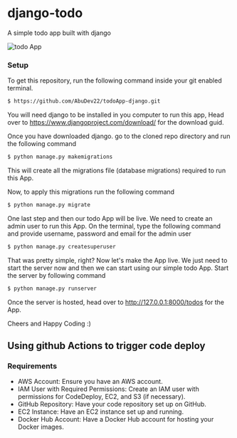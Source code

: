 # django-todo
A simple todo app built with django

![todo App](https://raw.githubusercontent.com/shreys7/django-todo/develop/staticfiles/todoApp.png)
### Setup
To get this repository, run the following command inside your git enabled terminal.
```bash
$ https://github.com/AbuDev22/todoApp-django.git
```
You will need django to be installed in you computer to run this app, Head over to https://www.djangoproject.com/download/ for the download guid.

Once you have downloaded django. go to the cloned repo directory and run the following command

```bash
$ python manage.py makemigrations
```

This will create all the migrations file (database migrations) required to run this App.

Now, to apply this migrations run the following command
```bash
$ python manage.py migrate
```

One last step and then our todo App will be live. We need to create an admin user to run this App. On the terminal, type the following command and provide username, password and email for the admin user
```bash
$ python manage.py createsuperuser
```

That was pretty simple, right? Now let's make the App live. We just need to start the server now and then we can start using our simple todo App. Start the server by following command

```bash
$ python manage.py runserver
```

Once the server is hosted, head over to http://127.0.0.1:8000/todos for the App.

Cheers and Happy Coding :)

## Using github Actions to trigger code deploy

### Requirements
* AWS Account: Ensure you have an AWS account. 
* IAM User with Required Permissions: Create an IAM user with permissions for CodeDeploy, EC2, and S3 (if necessary). 
* GitHub Repository: Have your code repository set up on GitHub. 
* EC2 Instance: Have an EC2 instance set up and running. 
* Docker Hub Account: Have a Docker Hub account for hosting your Docker images.

